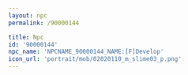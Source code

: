 ```yaml
---
layout: npc
permalink: /90000144

title: Npc
id: '90000144'
npc_name: 'NPCNAME_90000144_NAME:[F]Develop'
icon_url: 'portrait/mob/02020110_m_slime03_p.png'
---
```

